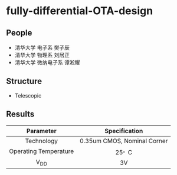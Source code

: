 # fully-differential-OTA-design

## People

* 清华大学 电子系 樊子辰
* 清华大学 物理系 刘居正
* 清华大学 微纳电子系 谭淞耀

## Structure
* Telescopic

## Results


| Parameter  | Specification |
| :------------: |:---------------:| 
| Technology      | 0.35um CMOS, Nominal Corner |
| Operating Temperature     | 25<sup>。</sup>C       |  
| V<sub>DD</sub> | 3V        |  

